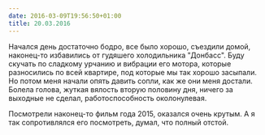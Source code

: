 ```yaml
---
date: 2016-03-09T19:56:50+01:00
title: 20.03.2016
---
```


Начался день достаточно бодро, все было хорошо, съездили домой, наконец-то избавились от гудяшего холодильника "Донбасс". Буду скучать по сладкому урчанию и вибрации его мотора, которые разносились по всей квартире, под которые мы так хорошо засыпали. Но потом меня начали опять давить сопли, как же они меня достали. Болела голова, жуткая вялость вторую половину дня, ничего за выходные не сделал, работоспособность околонулевая. 

Посмотрели наконец-то фильм года 2015, оказался очень крутым. А я так сопротивлялся его посмотреть, думал, что полный отстой.
